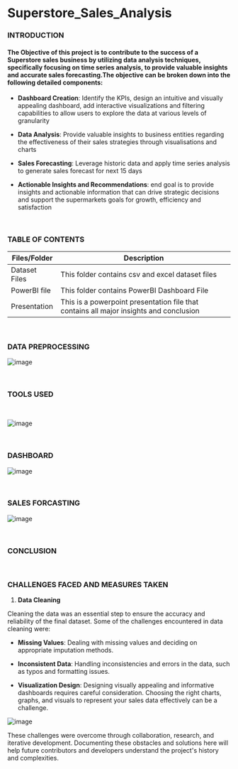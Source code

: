 # Superstore_Sales_Analysis

### **INTRODUCTION**

#### The Objective of this project is to contribute to the success of a Superstore sales business by utilizing data analysis techniques, specifically focusing on time series analysis, to provide valuable insights and accurate sales forecasting.The objective can be broken down into the following detailed components:  

- **Dashboard Creation**: Identify the KPIs, design an intuitive and visually appealing dashboard, add interactive visualizations and filtering capabilities to allow users to explore the data at various levels of granularity 

- **Data Analysis**: Provide valuable insights to business entities regarding the effectiveness of their sales strategies through visualisations and charts 

- **Sales Forecasting**: Leverage historic data and apply time series analysis to generate sales forecast for next 15 days 

- **Actionable Insights and Recommendations**: end goal is to provide insights and actionable information that can drive strategic decisions and support the supermarkets goals for growth, efficiency and satisfaction  






<br />

### **TABLE OF CONTENTS**

| Files/Folder | Description |
| -----------  | ----------- |
| Dataset Files       | This folder contains csv and excel dataset files          |
| PowerBI file | This folder contains PowerBI Dashboard File   |
| Presentation | This is a powerpoint presentation file that contains all major insights and conclusion |


<br />

### **DATA PREPROCESSING**

![image](https://github.com/Rushikesh-Kharat/Superstore_Sales_Analysis/assets/99657888/b736b6f8-c8b4-4421-bb9b-f1bc87b2acd2)


<br />
 
### **TOOLS USED**

<br />


![image](https://github.com/Rushikesh-Kharat/Superstore_Sales_Analysis/assets/99657888/b1606fbb-b81d-4751-99c0-c7d1b013a0ef)


<br />
 

### **DASHBOARD**

![image](https://github.com/Rushikesh-Kharat/Superstore_Sales_Analysis/assets/99657888/7422fc6d-f2ba-4a23-aed9-e9028b54ebd6)


<br />

### **SALES FORCASTING**

![image](https://github.com/Rushikesh-Kharat/Superstore_Sales_Analysis/assets/99657888/d9822fd8-6e5d-4ace-bbf0-b0ada912efe8)



<br />
  
### **CONCLUSION**

<br />



### **CHALLENGES FACED AND MEASURES TAKEN**

1. **Data Cleaning**

Cleaning the data was an essential step to ensure the accuracy and reliability of the final dataset. Some of the challenges encountered in data cleaning were:

- **Missing Values**: Dealing with missing values and deciding on appropriate imputation methods.

- **Inconsistent Data**: Handling inconsistencies and errors in the data, such as typos and formatting issues.

- **Visualization Design**: Designing visually appealing and informative dashboards requires careful consideration. Choosing the right charts, graphs, and visuals to represent your sales data effectively can be a challenge.
  
![image](https://github.com/Rushikesh-Kharat/Superstore_Sales_Analysis/assets/99657888/e3a19eab-cdcc-4772-8fcf-62dcd73ee272)



These challenges were overcome through collaboration, research, and iterative development. Documenting these obstacles and solutions here will help future contributors and developers understand the project's history and complexities.



